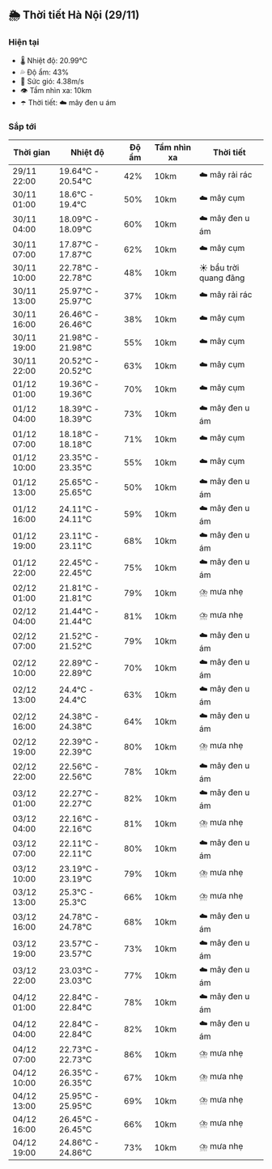 ## 🌦️ Thời tiết Hà Nội (29/11)

### Hiện tại

- 🌡️ Nhiệt độ: 20.99℃
- 💦 Độ ẩm: 43%
- 💨 Sức gió: 4.38m/s
- 👁️ Tầm nhìn xa: 10km
- ☂️ Thời tiết: ☁️ mây đen u ám

### Sắp tới

| Thời gian | Nhiệt độ | Độ ẩm | Tầm nhìn xa | Thời tiết |
| --- | --- | --- | --- | --- |
| 29/11 22:00 | 19.64℃ - 20.54℃ | 42% | 10km | ☁️ mây rải rác |
| 30/11 01:00 | 18.6℃ - 19.4℃ | 50% | 10km | ☁️ mây cụm |
| 30/11 04:00 | 18.09℃ - 18.09℃ | 60% | 10km | ☁️ mây đen u ám |
| 30/11 07:00 | 17.87℃ - 17.87℃ | 62% | 10km | ☁️ mây cụm |
| 30/11 10:00 | 22.78℃ - 22.78℃ | 48% | 10km | ☀️ bầu trời quang đãng |
| 30/11 13:00 | 25.97℃ - 25.97℃ | 37% | 10km | ☁️ mây rải rác |
| 30/11 16:00 | 26.46℃ - 26.46℃ | 38% | 10km | ☁️ mây cụm |
| 30/11 19:00 | 21.98℃ - 21.98℃ | 55% | 10km | ☁️ mây cụm |
| 30/11 22:00 | 20.52℃ - 20.52℃ | 63% | 10km | ☁️ mây cụm |
| 01/12 01:00 | 19.36℃ - 19.36℃ | 70% | 10km | ☁️ mây cụm |
| 01/12 04:00 | 18.39℃ - 18.39℃ | 73% | 10km | ☁️ mây đen u ám |
| 01/12 07:00 | 18.18℃ - 18.18℃ | 71% | 10km | ☁️ mây cụm |
| 01/12 10:00 | 23.35℃ - 23.35℃ | 55% | 10km | ☁️ mây cụm |
| 01/12 13:00 | 25.65℃ - 25.65℃ | 50% | 10km | ☁️ mây đen u ám |
| 01/12 16:00 | 24.11℃ - 24.11℃ | 59% | 10km | ☁️ mây đen u ám |
| 01/12 19:00 | 23.11℃ - 23.11℃ | 68% | 10km | ☁️ mây đen u ám |
| 01/12 22:00 | 22.45℃ - 22.45℃ | 75% | 10km | ☁️ mây đen u ám |
| 02/12 01:00 | 21.81℃ - 21.81℃ | 79% | 10km | ⛈️ mưa nhẹ |
| 02/12 04:00 | 21.44℃ - 21.44℃ | 81% | 10km | ⛈️ mưa nhẹ |
| 02/12 07:00 | 21.52℃ - 21.52℃ | 79% | 10km | ☁️ mây đen u ám |
| 02/12 10:00 | 22.89℃ - 22.89℃ | 70% | 10km | ☁️ mây đen u ám |
| 02/12 13:00 | 24.4℃ - 24.4℃ | 63% | 10km | ☁️ mây đen u ám |
| 02/12 16:00 | 24.38℃ - 24.38℃ | 64% | 10km | ☁️ mây đen u ám |
| 02/12 19:00 | 22.39℃ - 22.39℃ | 80% | 10km | ⛈️ mưa nhẹ |
| 02/12 22:00 | 22.56℃ - 22.56℃ | 78% | 10km | ☁️ mây đen u ám |
| 03/12 01:00 | 22.27℃ - 22.27℃ | 82% | 10km | ☁️ mây đen u ám |
| 03/12 04:00 | 22.16℃ - 22.16℃ | 81% | 10km | ⛈️ mưa nhẹ |
| 03/12 07:00 | 22.11℃ - 22.11℃ | 80% | 10km | ☁️ mây đen u ám |
| 03/12 10:00 | 23.19℃ - 23.19℃ | 79% | 10km | ⛈️ mưa nhẹ |
| 03/12 13:00 | 25.3℃ - 25.3℃ | 66% | 10km | ⛈️ mưa nhẹ |
| 03/12 16:00 | 24.78℃ - 24.78℃ | 68% | 10km | ☁️ mây đen u ám |
| 03/12 19:00 | 23.57℃ - 23.57℃ | 73% | 10km | ☁️ mây đen u ám |
| 03/12 22:00 | 23.03℃ - 23.03℃ | 77% | 10km | ☁️ mây đen u ám |
| 04/12 01:00 | 22.84℃ - 22.84℃ | 78% | 10km | ☁️ mây đen u ám |
| 04/12 04:00 | 22.84℃ - 22.84℃ | 82% | 10km | ☁️ mây đen u ám |
| 04/12 07:00 | 22.73℃ - 22.73℃ | 86% | 10km | ⛈️ mưa nhẹ |
| 04/12 10:00 | 26.35℃ - 26.35℃ | 67% | 10km | ⛈️ mưa nhẹ |
| 04/12 13:00 | 25.95℃ - 25.95℃ | 69% | 10km | ⛈️ mưa nhẹ |
| 04/12 16:00 | 26.45℃ - 26.45℃ | 66% | 10km | ⛈️ mưa nhẹ |
| 04/12 19:00 | 24.86℃ - 24.86℃ | 73% | 10km | ⛈️ mưa nhẹ |
